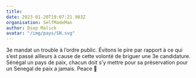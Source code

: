 ```yaml
---
title: 
date: 2023-01-20T19:07:21.983Z
organisation: SelfMadeMan
author: Diop Malick
avatar: "/img/pays/SN.svg"
---
```


3e mandat un trouble à l’ordre public. Évitons le pire par rapport à ce qui s’est passé ailleurs à cause de cette volonté de briguer une 3e candidature. Sénégal un pays de paix, chacun doit s’y mettre pour sa préservation pour un Senegal de paix a jamais. Peace 🙏